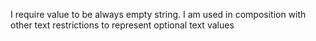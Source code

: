 I require value to be always empty string. 
I am used in composition with other text restrictions to represent optional text values